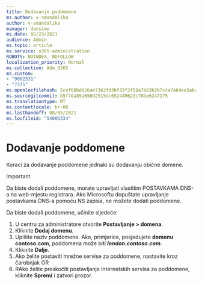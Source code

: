 ```yaml
---
title: Dodavanje poddomene
ms.author: v-smandalika
author: v-smandalika
manager: dansimp
ms.date: 02/23/2021
audience: Admin
ms.topic: article
ms.service: o365-administration
ROBOTS: NOINDEX, NOFOLLOW
localization_priority: Normal
ms.collection: Adm_O365
ms.custom:
- "9002531"
- "7375"
ms.openlocfilehash: 5cef08bd626ae7362fd3bf33f2f58a7b83b2b7cca7a64ee5abc9efaa546acd72
ms.sourcegitcommit: b5f7da89a650d2915dc652449623c78be6247175
ms.translationtype: MT
ms.contentlocale: hr-HR
ms.lasthandoff: 08/05/2021
ms.locfileid: "54006334"
---
```

# <a name="add-a-subdomain"></a>Dodavanje poddomene

Koraci za dodavanje poddomene jednaki su dodavanju obične domene. 

> [!IMPORTANT]
> Da biste dodali poddomene, morate upravljati vlastitim POSTAVKAMA DNS-a na web-mjestu registrara. Ako Microsoftu dopuštate upravljanje postavkama DNS-a pomoću NS zapisa, ne možete dodati poddomene. 

Da biste dodali poddomene, učinite sljedeće:

1. U centru za administratore otvorite **Postavljanje > domena**.
2. Kliknite **Dodaj domenu**.
3. Upišite naziv poddomene. Ako, primjerice, posjedujete **domenu contoso.com**, poddomena može biti **_london.contoso.com_**.
4. Kliknite **Dalje**.
5. Ako želite postaviti mrežne servise za poddomene, nastavite kroz čarobnjak OR
6. RAko želite preskočiti postavljanje internetskih servisa za poddomene, kliknite **Spremi** i zatvori prozor.

